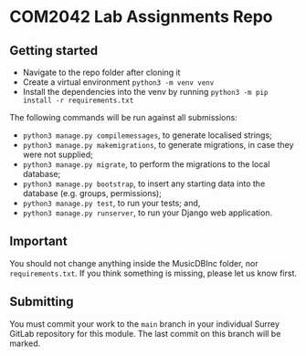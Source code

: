 # COM2042 Lab Assignments Repo

## Getting started
- Navigate to the repo folder after cloning it
- Create a virtual environment `python3 -m venv venv`
- Install the dependencies into the venv by running `python3 -m pip install -r requirements.txt`

The following commands will be run against all submissions:
- `python3 manage.py compilemessages`, to generate localised strings;
- `python3 manage.py makemigrations`, to generate migrations, in case they were not supplied;
- `python3 manage.py migrate`, to perform the migrations to the local database;
- `python3 manage.py bootstrap`, to insert any starting data into the database (e.g. groups, permissions);
- `python3 manage.py test`, to run your tests; and,
- `python3 manage.py runserver`, to run your Django web application.

## Important
You should not change anything inside the MusicDBInc folder, nor `requirements.txt`. If you think something is missing, please let us know first.

## Submitting
You must commit your work to the `main` branch in your individual Surrey GitLab repository for this module. The last commit on this branch will be marked.

